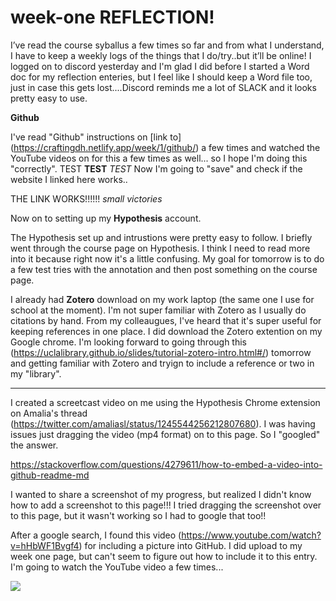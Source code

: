 # week-one REFLECTION! 

I’ve read the course syballus a few times so far and from what I understand, I have to keep a weekly logs of the things that I do/try..but it’ll be online! I logged on to discord yesterday and I'm glad I did before I started a Word doc for my reflection enteries, but I feel like I should keep a Word file too, just in case this gets lost....Discord reminds me a lot of SLACK and it looks pretty easy to use.

**Github**

I've read "Github" instructions on [link to] (https://craftingdh.netlify.app/week/1/github/) a few times and watched the YouTube videos on for this a few times as well... so I hope I'm doing this "correctly". TEST **TEST** *TEST* Now I'm going to "save" and check if the website I linked here works.. 

THE LINK WORKS!!!!!! *small victories* 

Now on to setting up my **Hypothesis** account. 

The Hypothesis set up and intrustions were pretty easy to follow. I briefly went through the course page on Hypothesis. I think I need to read more into it because right now it's a little confusing. My goal for tomorrow is to do a few test tries with the annotation and then post something on the course page. 

I already had **Zotero** download on my work laptop (the same one I use for school at the moment). I'm not super familiar with Zotero as I usually do citations by hand. From my colleaugues, I've heard that it's super useful for keeping references in one place. I did download the Zotero extention on my Google chrome. I'm looking forward to going through this (https://uclalibrary.github.io/slides/tutorial-zotero-intro.html#/) tomorrow and getting familiar with Zotero and tryign to include a reference or two in my "library". 

-------------------------------------------------------------------------------------------------------------

I created a screetcast video on me using the Hypothesis Chrome extension on Amalia's thread (https://twitter.com/amaliasl/status/1245544256212807680). I was having issues just dragging the video (mp4 format) on to this page. So I "googled" the answer. 

https://stackoverflow.com/questions/4279611/how-to-embed-a-video-into-github-readme-md 

I wanted to share a screenshot of my progress, but realized I didn't know how to add a screenshot to this page!!! I tried dragging the screenshot over to this page, but it wasn't working so I had to google that too!!

After a google search, I found this video (https://www.youtube.com/watch?v=hHbWF1Bvgf4) for including a picture into GitHub. I did upload to my week one page, but can't seem to figure out how to include it to this entry. I'm going to watch the YouTube video a few times...

![](master/Capture%102.PNG) 

